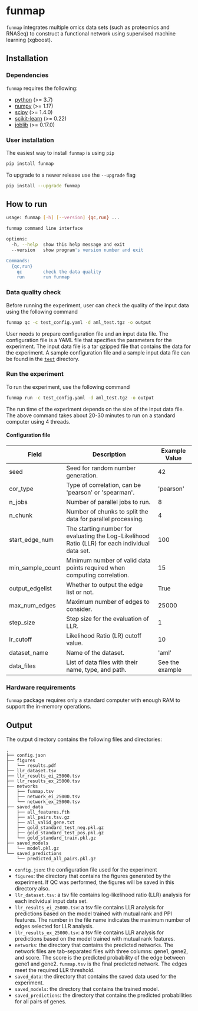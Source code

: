 # funmap
`funmap` integrates multiple omics data sets (such as proteomics and RNASeq) to construct a functional network using supervised machine learning (xgboost).

## Installation

### Dependencies

`funmap` requires the following:

* [python](https://www.python.org/) (>= 3.7)
* [numpy](https://numpy.org/)  (>= 1.17)
* [scipy](https://docs.scipy.org/doc/scipy/reference/) (>= 1.4.0)
* [scikit-learn](https://scikit-learn.org/stable/) (>= 0.22)
* [joblib](https://joblib.readthedocs.io/en/latest/) (>= 0.17.0)

### User installation

The easiest way to install `funmap` is using `pip`

```sh
pip install funmap
```

To upgrade to a newer release use the `--upgrade` flag

```sh
pip install --upgrade funmap
```

## How to run

```sh
usage: funmap [-h] [--version] {qc,run} ...

funmap command line interface

options:
  -h, --help  show this help message and exit
  --version   show program's version number and exit

Commands:
  {qc,run}
    qc        check the data quality
    run       run funmap
```

### Data quality check

Before running the experiment, user can check the quality of the input data using the following command

```sh
funmap qc -c test_config.yaml -d aml_test.tgz -o output
```

User needs to prepare configuration file and an input data file. The configuration file is a YAML file that specifies the parameters for the experiment. The input data file is a tar gzipped file that contains the data for the experiment. A sample configuration file and a sample input data file can be found in the [`test`](https://github.com/bzhanglab/funmap/tree/main/tests) directory.

### Run the experiment

To run the experiment, use the following command

```sh
funmap run -c test_config.yaml -d aml_test.tgz -o output
```

The run time of the experiment depends on the size of the input data file. The above command takes about 20-30 minutes to run on a standard computer using 4 threads.

#### Configuration file

| Field             | Description                                                                                       | Example Value     |
|-------------------|---------------------------------------------------------------------------------------------------|-------------------|
| seed              | Seed for random number generation.                                                                | 42                |
| cor_type          | Type of correlation, can be 'pearson' or 'spearman'.                                              | 'pearson'         |
| n_jobs            | Number of parallel jobs to run.                                                                   | 8                 |
| n_chunk           | Number of chunks to split the data for parallel processing.                                      | 4                 |
| start_edge_num    | The starting number for evaluating the Log-Likelihood Ratio (LLR) for each individual data set.  | 100               |
| min_sample_count  | Minimum number of valid data points required when computing correlation.                         | 15                |
| output_edgelist   | Whether to output the edge list or not.                                                          | True              |
| max_num_edges     | Maximum number of edges to consider.                                                              | 25000             |
| step_size         | Step size for the evaluation of LLR.                                                              | 1                 |
| lr_cutoff         | Likelihood Ratio (LR) cutoff value.                                                          | 10                |
| dataset_name      | Name of the dataset.                                                                              | 'aml'             |
| data_files        | List of data files with their name, type, and path.                                               | See the example   |



### Hardware requirements
`funmap` package requires only a standard computer with enough RAM to support the in-memory operations.


## Output
The output directory contains the following files and directories:

```
.
├── config.json
├── figures
│   └── results.pdf
├── llr_dataset.tsv
├── llr_results_ei_25000.tsv
├── llr_results_ex_25000.tsv
├── networks
│   ├── funmap.tsv
│   ├── network_ei_25000.tsv
│   └── network_ex_25000.tsv
├── saved_data
│   ├── all_features.fth
│   ├── all_pairs.tsv.gz
│   ├── all_valid_gene.txt
│   ├── gold_standard_test_neg.pkl.gz
│   ├── gold_standard_test_pos.pkl.gz
│   └── gold_standard_train.pkl.gz
├── saved_models
│   └── model.pkl.gz
└── saved_predictions
    └── predicted_all_pairs.pkl.gz
```


* `config.json`: the configuration file used for the experiment
* `figures`: the directory that contains the figures generated by the experiment. If QC was performed, the figures will be saved in this directory also.
* `llr_dataset.tsv`: a tsv file contains log-likelihood ratio (LLR) analysis for each individual input data set.
* `llr_results_ei_25000.tsv`: a tsv file contains LLR analysis for predictions based on the model trained with mutual rank and PPI features. The number in the file name indicates the maximum number of edges selected for LLR analysis.
* `llr_results_ex_25000.tsv`: a tsv file contains LLR analysis for predictions based on the model trained with mutual rank features.
* `networks`: the directory that contains the predicted networks. The network files are tab-separated files with three columns: gene1, gene2, and score. The score is the predicted probability of the edge between gene1 and gene2. `funmap.tsv` is the final predicted network. The edges meet the required LLR threshold.
* `saved_data`: the directory that contains the saved data used for the experiment.
* `saved_models`: the directory that contains the trained model.
* `saved_predictions`: the directory that contains the predicted probabilities for all pairs of genes.
